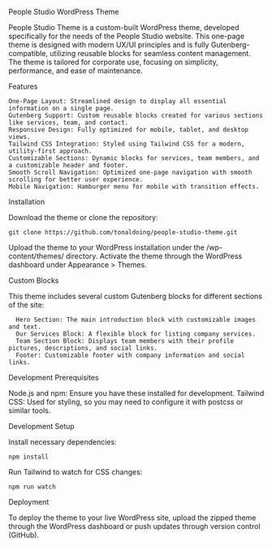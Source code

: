 People Studio WordPress Theme

People Studio Theme is a custom-built WordPress theme, developed specifically for the needs of the People Studio website. This one-page theme is designed with modern UX/UI principles and is fully Gutenberg-compatible, utilizing reusable blocks for seamless content management. The theme is tailored for corporate use, focusing on simplicity, performance, and ease of maintenance.

Features

    One-Page Layout: Streamlined design to display all essential information on a single page.
    Gutenberg Support: Custom reusable blocks created for various sections like services, team, and contact.
    Responsive Design: Fully optimized for mobile, tablet, and desktop views.
    Tailwind CSS Integration: Styled using Tailwind CSS for a modern, utility-first approach.
    Customizable Sections: Dynamic blocks for services, team members, and a customizable header and footer.
    Smooth Scroll Navigation: Optimized one-page navigation with smooth scrolling for better user experience.
    Mobile Navigation: Hamburger menu for mobile with transition effects.

Installation

Download the theme or clone the repository:

    git clone https://github.com/tonaldoing/people-studio-theme.git

Upload the theme to your WordPress installation under the /wp-content/themes/ directory.
Activate the theme through the WordPress dashboard under Appearance > Themes.

Custom Blocks

This theme includes several custom Gutenberg blocks for different sections of the site:

      Hero Section: The main introduction block with customizable images and text.
      Our Services Block: A flexible block for listing company services.
      Team Section Block: Displays team members with their profile pictures, descriptions, and social links.
      Footer: Customizable footer with company information and social links.

Development
Prerequisites

  Node.js and npm: Ensure you have these installed for development.
  Tailwind CSS: Used for styling, so you may need to configure it with postcss or similar tools.

Development Setup

Install necessary dependencies:

    npm install

Run Tailwind to watch for CSS changes:

    npm run watch

Deployment

To deploy the theme to your live WordPress site, upload the zipped theme through the WordPress dashboard or push updates through version control (GitHub).
